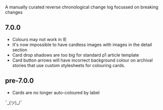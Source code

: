 A manually curated reverse chronological change log focussed on breaking changes

## 7.0.0

- Colours may not work in IE
- It's now impossible to have cardless images with images in the detail section
- Card drop shadows are too big for standard p1 article template
- Card button arrows will have incorrect background colour on archival stories that use custom stylesheets for colouring cards.

## pre-7.0.0

- Cards are no longer auto-coloured by label

¯\_(ツ)\_/¯
